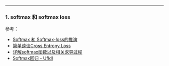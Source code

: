 


---
### 1. softmax 和 softmax loss

参考：

- [Softmax 和 Softmax-loss的推演](https://blog.csdn.net/xg123321123/article/details/52716890)
- [简单谈谈Cross Entropy Loss](https://blog.csdn.net/xg123321123/article/details/80781611)
- [详解softmax函数以及相关求导过程](https://zhuanlan.zhihu.com/p/25723112)
- [Softmax回归 - Ufldl](http://deeplearning.stanford.edu/wiki/index.php/Softmax%E5%9B%9E%E5%BD%92)

